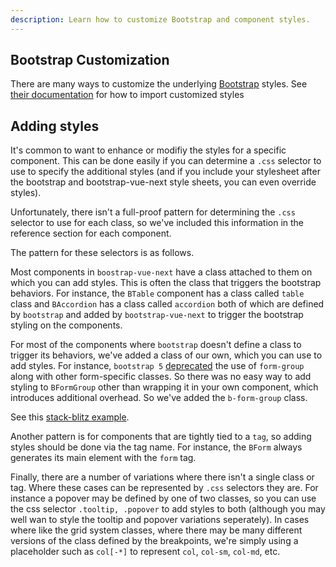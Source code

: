 ```yaml
---
description: Learn how to customize Bootstrap and component styles.
---
```


## Bootstrap Customization

There are many ways to customize the underlying [Bootstrap](https://getbootstrap.com/) styles. See
[their documentation](https://getbootstrap.com/docs/5.3/customize/sass/#importing)
for how to import customized styles

## Adding styles

It's common to want to enhance or modifiy the styles for a specific component. This can be done
easily if you can determine a `.css` selector to use to specify the additional styles (and if
you include your stylesheet after the bootstrap and bootstrap-vue-next style sheets, you can
even override styles).

Unfortunately, there isn't a full-proof pattern for determining the `.css` selector to use for each
class, so we've included this information in the reference section for each component.

The pattern for these selectors is as follows.

Most components in `boostrap-vue-next` have a class attached to them on which you can add styles.
This is often the class that triggers the bootstrap behaviors. For instance, the `BTable` component
has a class called `table` class and `BAccordion` has a class called `accordion` both of which are
defined by `bootstrap` and added by `bootstrap-vue-next` to trigger the bootstrap styling on the components.

For most of the components where `bootstrap` doesn't define a class to trigger its behaviors, we've
added a class of our own, which you can use to add styles. For instance, `bootstrap 5`
[deprecated](https://getbootstrap.com/) the use of `form-group` along with other form-specific classes.
So there was no easy way to add styling to `BFormGroup` other than wrapping it in your own component,
which introduces additional overhead. So we've added the `b-form-group` class.

See this [stack-blitz example](https://stackblitz.com/edit/github-lgg91u-usex9n?file=src%2FApp.vue).

Another pattern is for components that are tightly tied to a `tag`, so adding
styles should be done via the tag name. For instance, the `BForm` always generates its main
element with the `form` tag.

Finally, there are a number of variations where there isn't a single class or tag. Where these
cases can be represented by `.css` selectors they are. For instance a popover may be defined
by one of two classes, so you can use the css selector `.tooltip, .popover` to add styles to both
(although you may well wan to style the tooltip and popover variations seperately). In cases where
like the grid system classes, where there may be many different versions of the class defined by
the breakpoints, we're simply using a placeholder such as `col[-*]` to represent `col`, `col-sm`,
`col-md`, etc.
